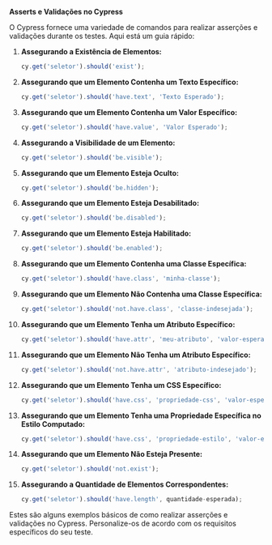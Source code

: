 **Asserts e Validações no Cypress**

O Cypress fornece uma variedade de comandos para realizar asserções e validações durante os testes. Aqui está um guia rápido:

1. **Assegurando a Existência de Elementos:**

   ```javascript
   cy.get('seletor').should('exist');
   ```

2. **Assegurando que um Elemento Contenha um Texto Específico:**

   ```javascript
   cy.get('seletor').should('have.text', 'Texto Esperado');
   ```

3. **Assegurando que um Elemento Contenha um Valor Específico:**

   ```javascript
   cy.get('seletor').should('have.value', 'Valor Esperado');
   ```

4. **Assegurando a Visibilidade de um Elemento:**

   ```javascript
   cy.get('seletor').should('be.visible');
   ```

5. **Assegurando que um Elemento Esteja Oculto:**

   ```javascript
   cy.get('seletor').should('be.hidden');
   ```

6. **Assegurando que um Elemento Esteja Desabilitado:**

   ```javascript
   cy.get('seletor').should('be.disabled');
   ```

7. **Assegurando que um Elemento Esteja Habilitado:**

   ```javascript
   cy.get('seletor').should('be.enabled');
   ```

8. **Assegurando que um Elemento Contenha uma Classe Específica:**

   ```javascript
   cy.get('seletor').should('have.class', 'minha-classe');
   ```

9. **Assegurando que um Elemento Não Contenha uma Classe Específica:**

   ```javascript
   cy.get('seletor').should('not.have.class', 'classe-indesejada');
   ```

10. **Assegurando que um Elemento Tenha um Atributo Específico:**

    ```javascript
    cy.get('seletor').should('have.attr', 'meu-atributo', 'valor-esperado');
    ```

11. **Assegurando que um Elemento Não Tenha um Atributo Específico:**

    ```javascript
    cy.get('seletor').should('not.have.attr', 'atributo-indesejado');
    ```

12. **Assegurando que um Elemento Tenha um CSS Específico:**

    ```javascript
    cy.get('seletor').should('have.css', 'propriedade-css', 'valor-esperado');
    ```

13. **Assegurando que um Elemento Tenha uma Propriedade Específica no Estilo Computado:**

    ```javascript
    cy.get('seletor').should('have.css', 'propriedade-estilo', 'valor-esperado');
    ```

14. **Assegurando que um Elemento Não Esteja Presente:**

    ```javascript
    cy.get('seletor').should('not.exist');
    ```

15. **Assegurando a Quantidade de Elementos Correspondentes:**

    ```javascript
    cy.get('seletor').should('have.length', quantidade-esperada);
    ```

Estes são alguns exemplos básicos de como realizar asserções e validações no Cypress. Personalize-os de acordo com os requisitos específicos do seu teste.